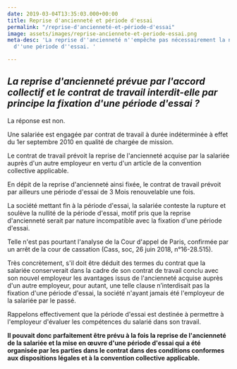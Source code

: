 ```yaml
---
date: 2019-03-04T13:35:03.000+00:00
title: Reprise d'ancienneté et période d'essai
permalink: "/reprise-d'ancienneté-et-période-d'essai"
image: assets/images/reprise-anciennete-et-periode-essai.png
meta-desc: 'La reprise d''ancienneté n''empêche pas nécessairement la négociation
  d''une période d''essai. '

---
```

## _La reprise d'ancienneté prévue par l'accord collectif et le contrat de travail interdit-elle par principe la fixation d'une période d'essai ?_ 

La réponse est non.   
  
Une salariée est engagée par contrat de travail à durée indéterminée à effet du 1er septembre 2010 en qualité de chargée de mission.   
  
Le contrat de travail prévoit la reprise de l'ancienneté acquise par la salariée auprès d'un autre employeur en vertu d'un article de la convention collective applicable.   
  
En dépit de la reprise d'ancienneté ainsi fixée, le contrat de travail prévoit par ailleurs une période d'essai de 3 Mois renouvelable une fois.   
  
La société mettant fin à la période d'essai, la salariée conteste la rupture et soulève la nullité de la période d'essai, motif pris que la reprise d'ancienneté serait par nature incompatible avec la fixation d'une période d'essai.   
  
Telle n'est pas pourtant l'analyse de la Cour d'appel de Paris, confirmée par un arrêt de la cour de cassation (Cass, soc, 26 juin 2018, n°16-28.515).   
  
Très concrètement, s'il doit être déduit des termes du contrat que la salariée conserverait dans la cadre de son contrat de travail conclu avec son nouvel employeur les avantages issus de l'ancienneté acquise auprès d'un autre employeur, pour autant, une telle clause n’interdisait pas la fixation d'une période d'essai, la société n'ayant jamais été l'employeur de la salariée par le passé.   
  
Rappelons effectivement que la période d'essai est destinée à permettre à l'employeur d'évaluer les compétences du salarié dans son travail.   
  
**Il pouvait donc parfaitement être prévu à la fois la reprise de l'ancienneté de la salariée et la mise en œuvre d'une période d'essai qui a été organisée par les parties dans le contrat dans des conditions conformes aux dispositions légales et à la convention collective applicable.**